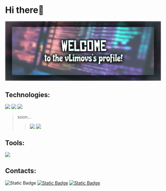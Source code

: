 # Hi there👋
<img  style="height: auto; width: auto;" src="images/fr_banner.png">

## Technologies:
<img style="height: 50px;" src="https://cdn.jsdelivr.net/gh/devicons/devicon@latest/icons/html5/html5-original.svg"> <img style="height: 50px;" src="https://cdn.jsdelivr.net/gh/devicons/devicon@latest/icons/css3/css3-original.svg"> <img style="height: 50px;" src="https://cdn.jsdelivr.net/gh/devicons/devicon@latest/icons/javascript/javascript-original.svg">

> soon...
>><img style="height: 50px;" src="https://cdn.jsdelivr.net/gh/devicons/devicon@latest/icons/typescript/typescript-original.svg">
>><img style="height: 50px;" src="https://cdn.jsdelivr.net/gh/devicons/devicon@latest/icons/react/react-original.svg" />

## Tools:

<img style="height: 50px;" src="https://cdn.jsdelivr.net/gh/devicons/devicon@latest/icons/figma/figma-original.svg" />

## Contacts:
<img alt="Static Badge" src="https://img.shields.io/badge/vlimovs-blue?style=for-the-badge&logo=Discord&logoColor=white">
<a href="https://t.me/deo_royalty"><img alt="Static Badge" src="https://img.shields.io/badge/Telegram-blue?style=for-the-badge&logo=Telegram&logoColor=white&link=vlimovs.t.me"></a>
<a href="mailto:limonytchannel@gmail.com"><img alt="Static Badge" src="https://img.shields.io/badge/Gmail-red?style=for-the-badge&logo=gmail&logoColor=white"></a>
